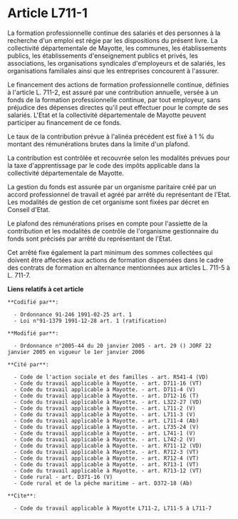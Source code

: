 # Article L711-1

La formation professionnelle continue des salariés et des personnes à la recherche d'un emploi est régie par les dispositions
du présent livre. La collectivité départementale de Mayotte, les communes, les établissements publics, les établissements
d'enseignement publics et privés, les associations, les organisations syndicales d'employeurs et de salariés, les
organisations familiales ainsi que les entreprises concourent à l'assurer.

Le financement des actions de formation professionnelle continue, définies à l'article L. 711-2, est assuré par une
contribution annuelle, versée à un fonds de la formation professionnelle continue, par tout employeur, sans préjudice des
dépenses directes qu'il peut effectuer pour le compte de ses salariés. L'Etat et la collectivité départementale de Mayotte
peuvent participer au financement de ce fonds.

Le taux de la contribution prévue à l'alinéa précédent est fixé à 1 % du montant des rémunérations brutes dans la limite d'un
plafond.

La contribution est contrôlée et recouvrée selon les modalités prévues pour la taxe d'apprentissage par le code des impôts
applicable dans la collectivité départementale de Mayotte.

La gestion du fonds est assurée par un organisme paritaire créé par un accord professionnel de travail et agréé par arrêté du
représentant de l'Etat. Les modalités de gestion de cet organisme sont fixées par décret en Conseil d'Etat.

Le plafond des rémunérations prises en compte pour l'assiette de la contribution et les modalités de contrôle de l'organisme
gestionnaire du fonds sont précisés par arrêté du représentant de l'Etat.

Cet arrêté fixe également la part minimum des sommes collectées qui doivent être affectées aux actions de formation
dispensées dans le cadre des contrats de formation en alternance mentionnées aux articles L. 711-5 à L. 711-7.

**Liens relatifs à cet article**

	**Codifié par**:

	  - Ordonnance 91-246 1991-02-25 art. 1
	  - Loi n°91-1379 1991-12-28 art. 1 (ratification)

	**Modifié par**:

	  - Ordonnance n°2005-44 du 20 janvier 2005 - art. 29 () JORF 22 janvier 2005 en vigueur le 1er janvier 2006

	**Cité par**:

	  - Code de l'action sociale et des familles - art. R541-4 (VD)
	  - Code du travail applicable à Mayotte. - art. D711-16 (VT)
	  - Code du travail applicable à Mayotte. - art. D711-4 (V)
	  - Code du travail applicable à Mayotte. - art. D712-16 (T)
	  - Code du travail applicable à Mayotte. - art. L322-27 (VD)
	  - Code du travail applicable à Mayotte. - art. L711-2 (V)
	  - Code du travail applicable à Mayotte. - art. L711-3 (V)
	  - Code du travail applicable à Mayotte. - art. L711-4 (Ab)
	  - Code du travail applicable à Mayotte. - art. L735-24 (V)
	  - Code du travail applicable à Mayotte. - art. L741-1 (V)
	  - Code du travail applicable à Mayotte. - art. L742-2 (V)
	  - Code du travail applicable à Mayotte. - art. R711-12 (VD)
	  - Code du travail applicable à Mayotte. - art. R712-3 (VT)
	  - Code du travail applicable à Mayotte. - art. R712-4 (VT)
	  - Code du travail applicable à Mayotte. - art. R713-1 (VT)
	  - Code du travail applicable à Mayotte. - art. R713-12 (VT)
	  - Code rural - art. D371-16 (V)
	  - Code rural et de la pêche maritime - art. D372-18 (Ab)

	**Cite**:

	  - Code du travail applicable à Mayotte L711-2, L711-5 à L711-7
